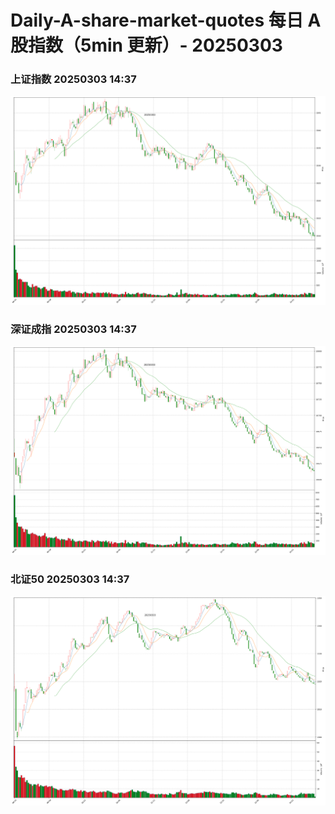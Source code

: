 
# Daily-A-share-market-quotes 每日 A 股指数（5min 更新）- 20250303

### 上证指数 20250303 14:37
![](./fig/2025/3/20250303-sh000001.png)

### 深证成指 20250303 14:37
![](./fig/2025/3/20250303-sz399001.png)

### 北证50 20250303 14:37
![](./fig/2025/3/20250303-bj899050.png)
